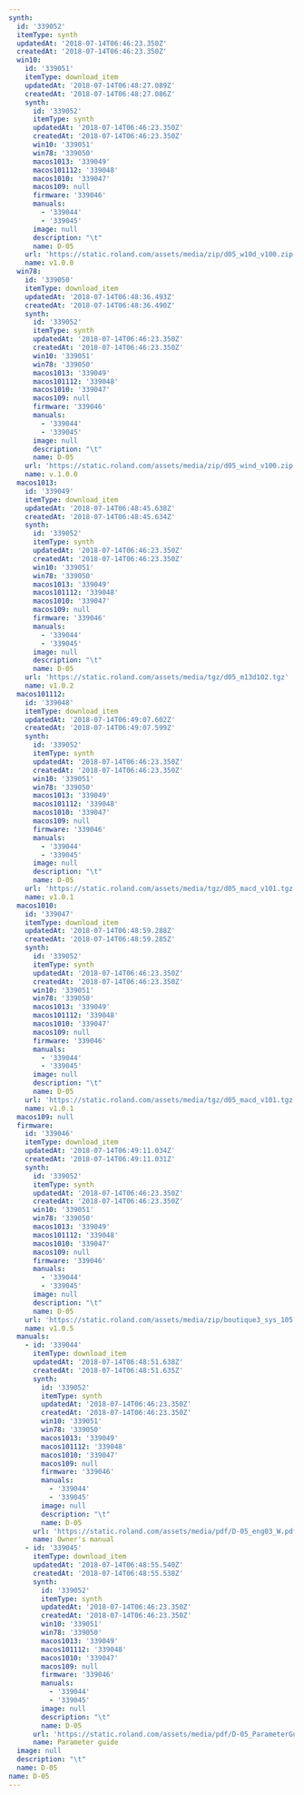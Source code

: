 ```yaml
---
synth:
  id: '339052'
  itemType: synth
  updatedAt: '2018-07-14T06:46:23.350Z'
  createdAt: '2018-07-14T06:46:23.350Z'
  win10:
    id: '339051'
    itemType: download_item
    updatedAt: '2018-07-14T06:48:27.089Z'
    createdAt: '2018-07-14T06:48:27.086Z'
    synth:
      id: '339052'
      itemType: synth
      updatedAt: '2018-07-14T06:46:23.350Z'
      createdAt: '2018-07-14T06:46:23.350Z'
      win10: '339051'
      win78: '339050'
      macos1013: '339049'
      macos101112: '339048'
      macos1010: '339047'
      macos109: null
      firmware: '339046'
      manuals:
        - '339044'
        - '339045'
      image: null
      description: "\t"
      name: D-05
    url: 'https://static.roland.com/assets/media/zip/d05_w10d_v100.zip'
    name: v1.0.0
  win78:
    id: '339050'
    itemType: download_item
    updatedAt: '2018-07-14T06:48:36.493Z'
    createdAt: '2018-07-14T06:48:36.490Z'
    synth:
      id: '339052'
      itemType: synth
      updatedAt: '2018-07-14T06:46:23.350Z'
      createdAt: '2018-07-14T06:46:23.350Z'
      win10: '339051'
      win78: '339050'
      macos1013: '339049'
      macos101112: '339048'
      macos1010: '339047'
      macos109: null
      firmware: '339046'
      manuals:
        - '339044'
        - '339045'
      image: null
      description: "\t"
      name: D-05
    url: 'https://static.roland.com/assets/media/zip/d05_wind_v100.zip'
    name: v.1.0.0
  macos1013:
    id: '339049'
    itemType: download_item
    updatedAt: '2018-07-14T06:48:45.638Z'
    createdAt: '2018-07-14T06:48:45.634Z'
    synth:
      id: '339052'
      itemType: synth
      updatedAt: '2018-07-14T06:46:23.350Z'
      createdAt: '2018-07-14T06:46:23.350Z'
      win10: '339051'
      win78: '339050'
      macos1013: '339049'
      macos101112: '339048'
      macos1010: '339047'
      macos109: null
      firmware: '339046'
      manuals:
        - '339044'
        - '339045'
      image: null
      description: "\t"
      name: D-05
    url: 'https://static.roland.com/assets/media/tgz/d05_m13d102.tgz'
    name: v1.0.2
  macos101112:
    id: '339048'
    itemType: download_item
    updatedAt: '2018-07-14T06:49:07.602Z'
    createdAt: '2018-07-14T06:49:07.599Z'
    synth:
      id: '339052'
      itemType: synth
      updatedAt: '2018-07-14T06:46:23.350Z'
      createdAt: '2018-07-14T06:46:23.350Z'
      win10: '339051'
      win78: '339050'
      macos1013: '339049'
      macos101112: '339048'
      macos1010: '339047'
      macos109: null
      firmware: '339046'
      manuals:
        - '339044'
        - '339045'
      image: null
      description: "\t"
      name: D-05
    url: 'https://static.roland.com/assets/media/tgz/d05_macd_v101.tgz'
    name: v1.0.1
  macos1010:
    id: '339047'
    itemType: download_item
    updatedAt: '2018-07-14T06:48:59.288Z'
    createdAt: '2018-07-14T06:48:59.285Z'
    synth:
      id: '339052'
      itemType: synth
      updatedAt: '2018-07-14T06:46:23.350Z'
      createdAt: '2018-07-14T06:46:23.350Z'
      win10: '339051'
      win78: '339050'
      macos1013: '339049'
      macos101112: '339048'
      macos1010: '339047'
      macos109: null
      firmware: '339046'
      manuals:
        - '339044'
        - '339045'
      image: null
      description: "\t"
      name: D-05
    url: 'https://static.roland.com/assets/media/tgz/d05_macd_v101.tgz'
    name: v1.0.1
  macos109: null
  firmware:
    id: '339046'
    itemType: download_item
    updatedAt: '2018-07-14T06:49:11.034Z'
    createdAt: '2018-07-14T06:49:11.031Z'
    synth:
      id: '339052'
      itemType: synth
      updatedAt: '2018-07-14T06:46:23.350Z'
      createdAt: '2018-07-14T06:46:23.350Z'
      win10: '339051'
      win78: '339050'
      macos1013: '339049'
      macos101112: '339048'
      macos1010: '339047'
      macos109: null
      firmware: '339046'
      manuals:
        - '339044'
        - '339045'
      image: null
      description: "\t"
      name: D-05
    url: 'https://static.roland.com/assets/media/zip/boutique3_sys_105.zip'
    name: v1.0.5
  manuals:
    - id: '339044'
      itemType: download_item
      updatedAt: '2018-07-14T06:48:51.638Z'
      createdAt: '2018-07-14T06:48:51.635Z'
      synth:
        id: '339052'
        itemType: synth
        updatedAt: '2018-07-14T06:46:23.350Z'
        createdAt: '2018-07-14T06:46:23.350Z'
        win10: '339051'
        win78: '339050'
        macos1013: '339049'
        macos101112: '339048'
        macos1010: '339047'
        macos109: null
        firmware: '339046'
        manuals:
          - '339044'
          - '339045'
        image: null
        description: "\t"
        name: D-05
      url: 'https://static.roland.com/assets/media/pdf/D-05_eng03_W.pdf'
      name: Owner's manual
    - id: '339045'
      itemType: download_item
      updatedAt: '2018-07-14T06:48:55.540Z'
      createdAt: '2018-07-14T06:48:55.538Z'
      synth:
        id: '339052'
        itemType: synth
        updatedAt: '2018-07-14T06:46:23.350Z'
        createdAt: '2018-07-14T06:46:23.350Z'
        win10: '339051'
        win78: '339050'
        macos1013: '339049'
        macos101112: '339048'
        macos1010: '339047'
        macos109: null
        firmware: '339046'
        manuals:
          - '339044'
          - '339045'
        image: null
        description: "\t"
        name: D-05
      url: 'https://static.roland.com/assets/media/pdf/D-05_ParameterGuide_eng01_W.pdf'
      name: Parameter guide
  image: null
  description: "\t"
  name: D-05
name: D-05
---
```


